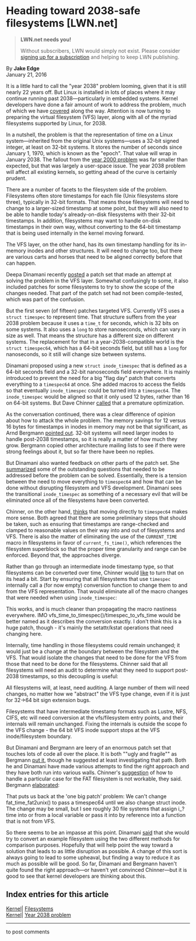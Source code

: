 # Heading toward 2038-safe filesystems [LWN.net]

> **LWN.net needs you!**
> 
> Without subscribers, LWN would simply not exist. Please consider [signing up for a subscription](/Promo/nst-nag2/subscribe) and helping to keep LWN publishing. 

By **Jake Edge**  
January 21, 2016 

It is a little hard to call the "year 2038" problem looming, given that it is still nearly 22 years off. But Linux is installed in lots of places where it may continue running past 2038—particularly in embedded systems. Kernel developers have done a fair amount of work to address the problem, much of which we have [covered](/Kernel/Index/#Year_2038_problem) along the way. Attention is now turning to preparing the virtual filesystem (VFS) layer, along with all of the myriad filesystems supported by Linux, for 2038. 

In a nutshell, the problem is that the representation of time on a Linux system—inherited from the original Unix systems—uses a 32-bit signed integer, at least on 32-bit systems. It stores the number of seconds since January 1, 1970, which is known as the "epoch". That value will wrap in January 2038. The fallout from the [year 2000 problem](https://en.wikipedia.org/wiki/Year_2000_problem) was far smaller than expected, but that was largely a user-space issue. The year 2038 problem will affect all existing kernels, so getting ahead of the curve is certainly prudent. 

There are a number of facets to the filesystem side of the problem. Filesystems often store timestamps for each file (Unix filesystems store three), typically in 32-bit formats. That means those filesystems will need to change to a larger-sized timestamp at some point, but they will also need to be able to handle today's already-on-disk filesystems with their 32-bit timestamps. In addition, filesystems may want to handle on-disk timestamps in their own way, without converting to the 64-bit timestamp that is being used internally in the kernel moving forward. 

The VFS layer, on the other hand, has its own timestamp handling for its in-memory inodes and other structures. It will need to change too, but there are various carts and horses that need to be aligned correctly before that can happen. 

Deepa Dinamani recently [posted](/Articles/670741/) a patch set that made an attempt at solving the problem in the VFS layer. Somewhat confusingly to some, it also included patches for some filesystems to try to show the scope of the changes needed. That part of the patch set had not been compile-tested, which was part of the confusion. 

But the first seven (of fifteen) patches targeted VFS. Currently VFS uses a `struct timespec` to represent time. That structure suffers from the year 2038 problem because it uses a `time_t` for seconds, which is 32 bits on some systems. It also uses a `long` to store nanoseconds, which can vary in size as well. That means the structure has a different size on different systems. The replacement for that in a year-2038-compatible world is the `struct timespec64`, which has a 64-bit seconds field, but still has a `long` for nanoseconds, so it still will change size between systems. 

Dinamani proposed using a new `struct inode_timespec` that is defined as a 64-bit seconds field and a 32-bit nanoseconds field everywhere. It is mainly introduced to prevent the need for a big "flag day" patch that converts everything to a `timespec64` at once. She added macros to access the fields so that eventually `inode_timespec` could be turned into a `timespec64`. The `inode_timespec` would be aligned so that it only used 12 bytes, rather than 16 on 64-bit systems. But Dave Chinner [called](/Articles/672595/) that a premature optimization. 

As the conversation continued, there was a clear difference of opinion about how to attack the whole problem. The memory savings for 12 versus 16 bytes for timestamps in inodes in memory may not be that significant, as Arnd Bergmann [pointed out](/Articles/672596/). 32-bit systems will need larger inodes to handle post-2038 timestamps, so it is really a matter of how much they grow. Bergmann copied other architecture mailing lists to see if there were strong feelings about it, but so far there have been no replies. 

But Dinamani also wanted feedback on other parts of the patch set. She [summarized](/Articles/672597/) some of the outstanding questions that needed to be addressed before the problem can be solved. Essentially, there is a tension between the need to move everything to `timespec64` and how that can be done without disrupting filesystem and VFS development. Dinamani sees the transitional `inode_timespec` as something of a necessary evil that will be eliminated once all of the filesystems have been converted. 

Chinner, on the other hand, [thinks](/Articles/672598/) that moving directly to `timespec64` makes more sense. Both agreed that there are some preliminary steps that should be taken, such as ensuring that timestamps are range-checked and clamped to reasonable values on their way into and out of filesystems and VFS. There is also the matter of eliminating the use of the `CURRENT_TIME` macro in filesystems in favor of `current_fs_time()`, which references the filesystem superblock so that the proper time granularity and range can be enforced. Beyond that, the approaches diverge. 

Rather than go through an intermediate inode timestamp type, so that filesystems can be converted over time, Chinner would [like](/Articles/672602/) to turn that on its head a bit. Start by ensuring that all filesystems that use `timespec` internally call a (for now empty) conversion function to change them to and from the VFS representation. That would eliminate all of the macro changes that were needed when using `inode_timespec`: 

This works, and is much cleaner than propagating the macro nastiness everywhere. IMO vfs_time_to_timespec()/timespec_to_vfs_time would be better named as it describes the conversion exactly. I don't think this is a huge patch, though - it's mainly the setattr/kstat operations that need changing here. 

Internally, time handling in those filesystems could remain unchanged; it would just be a change at the boundary between the filesystem and the VFS. That would isolate the changes that need to be done for the VFS from those that need to be done for the filesystems. Chinner said that all filesystems will need an audit to determine what they need to support post-2038 timestamps, so this decoupling is useful: 

All filesystems will, at least, need auditing. A large number of them will need changes, no matter how we "abstract" the VFS type change, even if it is just for 32->64 bit sign extension bugs. 

Filesystems that have intermediate timestamp formats such as Lustre, NFS, CIFS, etc will need conversion at the vfs/filesystem entry points, and their internals will remain unchanged. Fixing the internals is outside the scope fo the VFS change - the 64 bit VFS inode support stops at the VFS inode/filesystem boundary. 

But Dinamani and Bergmann are leery of an enormous patch set that touches lots of code all over the place. It is both ""ugly and fragile"" as Bergmann [put it](/Articles/672610/), though he suggested at least investigating that path. Both he and Dinamani have made various attempts to find the right approach and they have both run into various walls. Chinner's [suggestion](/Articles/672612/) of how to handle a particular case for the FAT filesystem is not workable, they said. Bergmann [elaborated](/Articles/672613/): 

That puts us back at the 'one big patch' problem: We can't change fat_time_fat2unix() to pass a timespec64 until we also change struct inode. The change may be small, but I see roughly 30 file systems that assign i_?time into or from a local variable or pass it into by reference into a function that is not from VFS. 

So there seems to be an impasse at this point. Dinamani [said](/Articles/672615/) that she would try to convert an example filesystem using the two different methods for comparison purposes. Hopefully that will help point the way toward a solution that leads to as little disruption as possible. A change of this sort is always going to lead to some upheaval, but finding a way to reduce it as much as possible will be good. So far, Dinamani and Bergmann haven't quite found the right approach—or haven't yet convinced Chinner—but it is good to see that kernel developers are thinking about this. 

  
Index entries for this article  
---  
[Kernel](/Kernel/Index)| [Filesystems](/Kernel/Index#Filesystems)  
[Kernel](/Kernel/Index)| [Year 2038 problem](/Kernel/Index#Year_2038_problem)  
  


* * *

to post comments 
